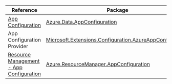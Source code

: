 | Reference | Package | Source |
|---|---|---|
|[App Configuration](data.appconfiguration-readme.md)|[Azure.Data.AppConfiguration](https://www.nuget.org/packages/Azure.Data.AppConfiguration)|[Github](https://github.com/Azure/azure-sdk-for-net/blob/main/sdk/appconfiguration/Azure.Data.AppConfiguration)|
|App Configuration Provider|[Microsoft.Extensions.Configuration.AzureAppConfiguration](https://www.nuget.org/packages/Microsoft.Extensions.Configuration.AzureAppConfiguration)|[Github](https://github.com/Azure/azure-sdk-for-net)|
|[Resource Management - App Configuration](resourcemanager.appconfiguration-readme.md)|[Azure.ResourceManager.AppConfiguration](https://www.nuget.org/packages/Azure.ResourceManager.AppConfiguration)|[Github](https://github.com/Azure/azure-sdk-for-net/blob/main/sdk/appconfiguration/Azure.ResourceManager.AppConfiguration)|
